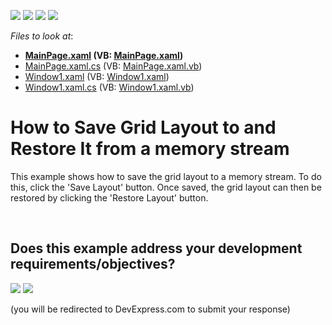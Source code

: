 <!-- default badges list -->
![](https://img.shields.io/endpoint?url=https://codecentral.devexpress.com/api/v1/VersionRange/128652656/11.1.8%2B)
[![](https://img.shields.io/badge/Open_in_DevExpress_Support_Center-FF7200?style=flat-square&logo=DevExpress&logoColor=white)](https://supportcenter.devexpress.com/ticket/details/E1655)
[![](https://img.shields.io/badge/📖_How_to_use_DevExpress_Examples-e9f6fc?style=flat-square)](https://docs.devexpress.com/GeneralInformation/403183)
[![](https://img.shields.io/badge/💬_Leave_Feedback-feecdd?style=flat-square)](#does-this-example-address-your-development-requirementsobjectives)
<!-- default badges end -->
<!-- default file list -->
*Files to look at*:

* **[MainPage.xaml](./CS/DXGrid_GridLayout/MainPage.xaml) (VB: [MainPage.xaml](./VB/DXGrid_GridLayout/MainPage.xaml))**
* [MainPage.xaml.cs](./CS/DXGrid_GridLayout/MainPage.xaml.cs) (VB: [MainPage.xaml.vb](./VB/DXGrid_GridLayout/MainPage.xaml.vb))
* [Window1.xaml](./CS/DXGrid_GridLayout/Window1.xaml) (VB: [Window1.xaml](./VB/DXGrid_GridLayout/Window1.xaml))
* [Window1.xaml.cs](./CS/DXGrid_GridLayout/Window1.xaml.cs) (VB: [Window1.xaml.vb](./VB/DXGrid_GridLayout/Window1.xaml.vb))
<!-- default file list end -->
# How to Save Grid Layout to and Restore It from a memory stream


<p>This example shows how to save the grid layout to a memory stream. To do this, click the 'Save Layout' button. Once saved, the grid layout can then be restored by clicking the 'Restore Layout' button.</p>

<br/>


<!-- feedback -->
## Does this example address your development requirements/objectives?

[<img src="https://www.devexpress.com/support/examples/i/yes-button.svg"/>](https://www.devexpress.com/support/examples/survey.xml?utm_source=github&utm_campaign=wpf-data-grid-save-layout-and-restore-it-from-memory-stream&~~~was_helpful=yes) [<img src="https://www.devexpress.com/support/examples/i/no-button.svg"/>](https://www.devexpress.com/support/examples/survey.xml?utm_source=github&utm_campaign=wpf-data-grid-save-layout-and-restore-it-from-memory-stream&~~~was_helpful=no)

(you will be redirected to DevExpress.com to submit your response)
<!-- feedback end -->
